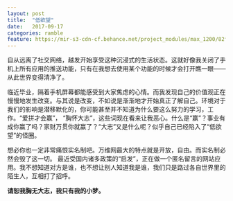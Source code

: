 ```yaml
---
layout: post
title:  "低欲望"
date:   2017-09-17
categories: ramble
feature: https://mir-s3-cdn-cf.behance.net/project_modules/max_1200/82f4cf43120551.57e3e594a2500.jpg
---
```

自从远离了社交网络，越发开始享受这种沉浸式的生活状态。这就好像我关闭了手机上所有应用的推送功能，只有在我想去使用某个功能的时候才会打开瞧一眼——从此世界变得清净了。

临近毕业，隔着手机屏幕都能感受到大家焦虑的心情。而我发现自己的价值观正在慢慢地发生改变。与其说是改变，不如说是渐渐地才开始真正了解自己。环境对于我们的影响是潜移默化的，你可能甚至并不知道为什么要这么努力的学习，工作。“爱拼才会赢”， “胸怀大志”，这些词现在看来让我恶心。什么是“赢”？事业有成你赢了吗？家财万贯你就赢了？“大志”又是什么呢？似乎自己已经陷入了“低欲望”的怪圈。

想必你也一定非常痛恨实名制吧。万维网最大的特点就是开放，自由。而实名制必然会毁了这一切。
最近受国内诸多政策的“启发”，正在做一个匿名留言的网站应用。我不想知道对方是谁，也不想让别人知道我是谁，我们只是路过各自世界里的陌生人，互相打了招呼。

__请恕我胸无大志，我只有我的小梦。__
